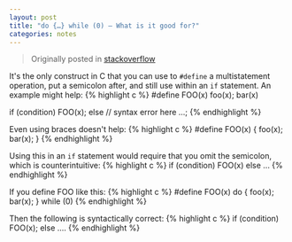 ```yaml
---
layout: post
title: "do {…} while (0) — What is it good for?"
categories: notes
---
```


>Originally posted in [stackoverflow][stackoverflow]

It's the only construct in C that you can use to `#define` a multistatement operation, put a semicolon after, and still use within an `if` statement. An example might help:
{% highlight c %}
#define FOO(x) foo(x); bar(x)

if (condition)
    FOO(x);
else // syntax error here
    ...;
{% endhighlight %}

Even using braces doesn't help:
{% highlight c %}
#define FOO(x) { foo(x); bar(x); }
{% endhighlight %}

Using this in an `if` statement would require that you omit the semicolon, which is counterintuitive:
{% highlight c %}
if (condition)
    FOO(x)
else
    ...
{% endhighlight %}

If you define FOO like this:
{% highlight c %}
#define FOO(x) do { foo(x); bar(x); } while (0)
{% endhighlight %}

Then the following is syntactically correct:
{% highlight c %}
if (condition)
    FOO(x);
else
    ....
{% endhighlight %}

[stackoverflow]:    http://stackoverflow.com/questions/257418/do-while-0-what-is-it-good-for
